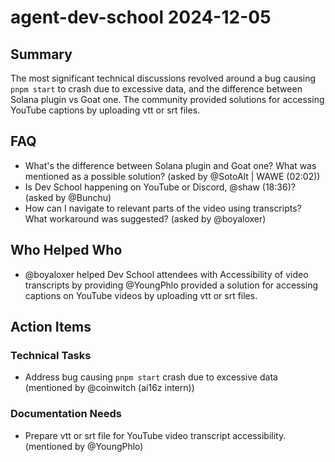 # agent-dev-school 2024-12-05

## Summary
The most significant technical discussions revolved around a bug causing `pnpm start` to crash due to excessive data, and the difference between Solana plugin vs Goat one. The community provided solutions for accessing YouTube captions by uploading vtt or srt files.

## FAQ
- What's the difference between Solana plugin and Goat one? What was mentioned as a possible solution? (asked by @SotoAlt | WAWE (02:02))
- Is Dev School happening on YouTube or Discord, @shaw (18:36)? (asked by @Bunchu)
- How can I navigate to relevant parts of the video using transcripts? What workaround was suggested? (asked by @boyaloxer)

## Who Helped Who
- @boyaloxer helped Dev School attendees with Accessibility of video transcripts by providing @YoungPhlo provided a solution for accessing captions on YouTube videos by uploading vtt or srt files.

## Action Items

### Technical Tasks
- Address bug causing `pnpm start` crash due to excessive data (mentioned by @coinwitch (ai16z intern))

### Documentation Needs
- Prepare vtt or srt file for YouTube video transcript accessibility. (mentioned by @YoungPhlo)